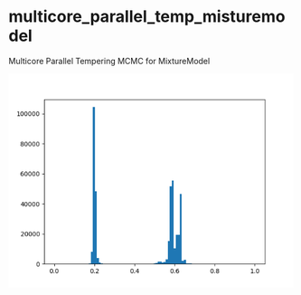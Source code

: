 # multicore_parallel_temp_misturemodel
Multicore Parallel Tempering MCMC for MixtureModel 

![alt text](https://github.com/rvdeo/multicore_parallel_temp_misturemodel/blob/master/Posterior_MU_Distrubution.png?raw=true)
